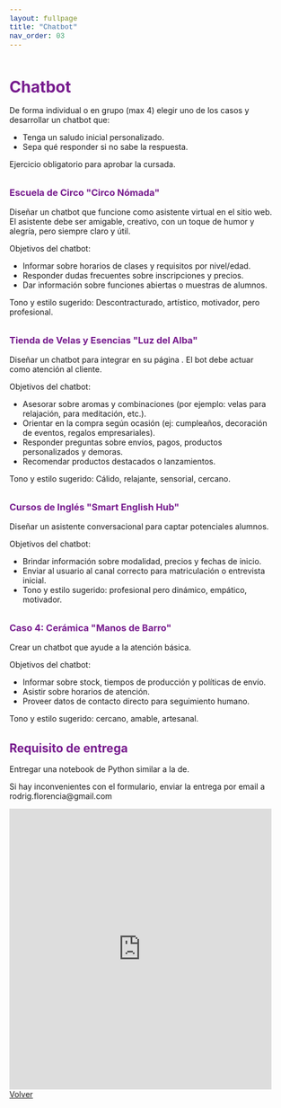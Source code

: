 ```yaml
---
layout: fullpage
title: "Chatbot"
nav_order: 03
---
```


<html lang="es">
<head>
    <meta charset="UTF-8">
    <meta name="viewport" content="width=device-width, initial-scale=1.0">
    <title>Chatbot</title>
    <link href="https://cdn.jsdelivr.net/npm/bootstrap@5.3.0/dist/css/bootstrap.min.css" rel="stylesheet">
    <link rel="stylesheet" href="https://cdn.jsdelivr.net/npm/bootstrap-icons@1.10.0/font/bootstrap-icons.css">
    <style>
        :root {
            --primary: #761a8d;
            --primary-light: #8e3ea5;
            --primary-dark: #5a0f6e;
        }
        body {
            padding-top: 2rem;
            padding-bottom: 2rem;
        }
        .content {
            max-width: 800px;
            margin: 0 auto;
            padding: 0 1rem;
        }
        h1, h2, h3, h4, h5, h6 {
            color: var(--primary);
            margin-top: 2rem;
            margin-bottom: 1rem;
        }
        img {
            max-width: 100%;
            height: auto;
            display: block;
            margin: 2rem auto;
            border-radius: 8px;
            box-shadow: 0 4px 8px rgba(0,0,0,0.1);
        }
        table {
            width: 100%;
            margin: 2rem 0;
            border-collapse: collapse;
        }
        th, td {
            padding: 0.75rem;
            border: 1px solid #dee2e6;
            text-align: left;
        }
        th {
            background-color: #f8f9fa;
            font-weight: 600;
        }
        pre {
            background-color: #f8f9fa;
            padding: 1rem;
            border-radius: 4px;
            overflow-x: auto;
        }
        code {
            font-family: 'Courier New', Courier, monospace;
            background-color: #f8f9fa;
            padding: 0.2rem 0.4rem;
            border-radius: 3px;
            font-size: 0.9em;
        }
        blockquote {
            border-left: 4px solid var(--primary);
            padding-left: 1rem;
            margin-left: 0;
            color: #6c757d;
            font-style: italic;
        }
        .btn-back {
            margin-top: 2rem;
        }
    </style>
</head>
<body>
    <div class="container">
        <div class="content">
            <h1>Chatbot</h1>
         
<p>De forma individual o en grupo (max 4) elegir uno de los casos y desarrollar un chatbot que:</p>
<ul>
<li>Tenga un saludo inicial personalizado.</li>
<li>Sepa qué responder si no sabe la respuesta.</li>
</ul>

<p>Ejercicio obligatorio para aprobar la cursada.</p>

<h3 id="objetivo">Escuela de Circo "Circo Nómada"</h3>
<p>Diseñar un chatbot que funcione como asistente virtual en el sitio web. El asistente debe ser amigable, creativo, con un toque de humor y alegría, pero siempre claro y útil.</p>
<p>Objetivos del chatbot:</p>
<ul>
<li>Informar sobre horarios de clases y requisitos por nivel/edad.</li>
<li>Responder dudas frecuentes sobre inscripciones y precios.</li>
<li>Dar información sobre funciones abiertas o muestras de alumnos.</li>
</ul>
<p>Tono y estilo sugerido: Descontracturado, artístico, motivador, pero profesional.</p>

<h3 id="objetivo_1">Tienda de Velas y Esencias "Luz del Alba"</h3>
<p>Diseñar un chatbot para integrar en su página . El bot debe actuar como atención al cliente.</p>
<p>Objetivos del chatbot:</p>
<ul>
<li>Asesorar sobre aromas y combinaciones (por ejemplo: velas para relajación, para meditación, etc.).</li>
<li>Orientar en la compra según ocasión (ej: cumpleaños, decoración de eventos, regalos empresariales).</li>
<li>Responder preguntas sobre envíos, pagos, productos personalizados y demoras.</li>
<li>Recomendar productos destacados o lanzamientos.</li>
</ul>
<p>Tono y estilo sugerido: Cálido, relajante, sensorial, cercano.</p>

<h3 id="objetivo_2">Cursos de Inglés "Smart English Hub"</h3>
<p>Diseñar un asistente conversacional para captar potenciales alumnos.</p>
<p>Objetivos del chatbot:</p>
<ul>
<li>Brindar información sobre modalidad, precios y fechas de inicio.</li>
<li>Enviar al usuario al canal correcto para matriculación o entrevista inicial.</li>
<li>Tono y estilo sugerido: profesional pero dinámico, empático, motivador.</li>
</ul>

<h3 id="objetivo_3">Caso 4: Cerámica "Manos de Barro"</h3>
<p>Crear un chatbot que ayude a la atención básica.</p>
<p>Objetivos del chatbot:</p>
<ul>
<li>Informar sobre stock, tiempos de producción y políticas de envío.</li>
<li>Asistir sobre horarios de atención.</li>
<li>Proveer datos de contacto directo para seguimiento humano.</li>
</ul>
<p>Tono y estilo sugerido: cercano, amable, artesanal.</p>

<h2 id="requisito-de-entrega">Requisito de entrega</h2>
<p>Entregar una notebook de Python similar a la de.</p>
<p>Si hay inconvenientes con el formulario, enviar la entrega por email a rodrig.florencia@gmail.com</p>
<iframe aria-label='Entregable Nro. 1' frameborder="0" style="height:500px;width:99%;border:none;" src='https://forms.zohopublic.com/frodriguezpla1/form/FormulariodeNotebookdePython/formperma/-06sxUqwI60BuMUDlPd6UMAy9PtbKn2lQrxtWgrjBQE'></iframe>
            <div class="d-grid gap-2 d-md-flex justify-content-md-end mt-4">
                <a href="javascript:history.back()" class="btn btn-outline-primary btn-back">
                    <i class="bi bi-arrow-left me-2"></i>Volver
                </a>
            </div>
        </div>
    </div>
    <script src="https://cdn.jsdelivr.net/npm/bootstrap@5.3.0/dist/js/bootstrap.bundle.min.js"></script>
</body>
</html>